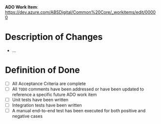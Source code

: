 **ADO Work Item**: https://dev.azure.com/ABSDigital/Common%20Core/_workitems/edit/00000

# Description of Changes
- ...

# Definition of Done
- [ ] All Acceptance Criteria are complete
- [ ] All `TODO` comments have been addressed or have been updated to reference a specific future ADO work item
- [ ] Unit tests have been written
- [ ] Integration tests have been written
- [ ] A manual end-to-end test has been executed for both positive and negative cases
